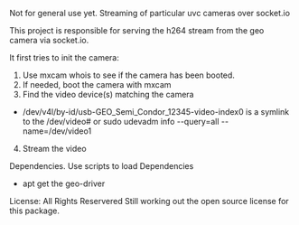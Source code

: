 Not for general use yet. Streaming of particular uvc cameras over socket.io

This project is responsible for serving the h264 stream from the geo camera via socket.io.

It first tries to init the camera:
1. Use mxcam whois to see if the camera has been booted.
2. If needed, boot the camera with mxcam
3. Find the video device(s) matching the camera
 - /dev/v4l/by-id/usb-GEO_Semi_Condor_12345-video-index0 is a symlink to the /dev/video#
 or
 sudo udevadm info --query=all --name=/dev/video1
4. Stream the video

Dependencies.
Use scripts to load Dependencies
 - apt get the geo-driver


License: All Rights Reservered
Still working out the open source license for this package.
